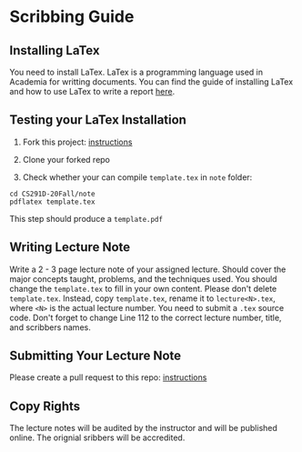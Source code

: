Scribbing Guide
==================


## Installing LaTex

You need to install LaTex. LaTex is a programming language used in Academia for writting documents.
You can find the guide of installing LaTex and how to use LaTex to write a report [here](https://www.latex-tutorial.com/tutorials/).

## Testing your LaTex Installation

1. Fork this project:
[instructions](https://docs.github.com/en/free-pro-team@latest/github/getting-started-with-github/fork-a-repo)

2. Clone your forked repo

3. Check whether your can compile `template.tex` in `note` folder:
```
cd CS291D-20Fall/note
pdflatex template.tex

```
This step should produce a `template.pdf`


## Writing Lecture Note

Write a 2 - 3 page lecture note of your assigned lecture. Should cover the major concepts taught, problems, and the techniques used.
You should change the `template.tex` to fill in your own content. Please don't delete `template.tex`. Instead, copy `template.tex`, rename it to `lecture<N>.tex`, 
where `<N>` is the actual lecture number. You need to submit a `.tex` source code.
Don't forget to change Line 112 to the correct lecture number, title, and scribbers names.


## Submitting Your Lecture Note

Please create a pull request to this repo:
[instructions](https://docs.github.com/en/free-pro-team@latest/github/collaborating-with-issues-and-pull-requests/creating-a-pull-request)

## Copy Rights

The lecture notes will be audited by the instructor and will be published online. The orignial sribbers will be accredited.



